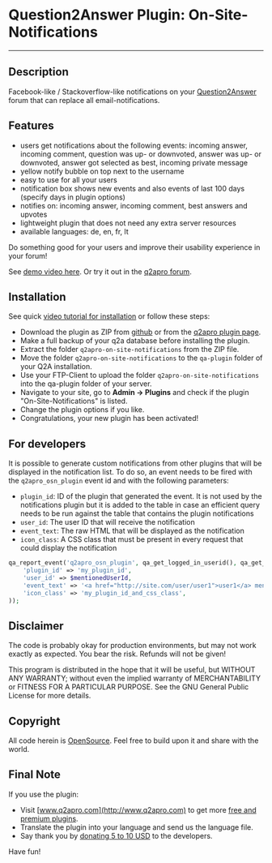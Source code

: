 # Question2Answer Plugin: On-Site-Notifications #

----------

## Description ##

Facebook-like / Stackoverflow-like notifications on your [Question2Answer](http://www.question2answer.org/) forum that can replace all email-notifications.


## Features ##

- users get notifications about the following events: incoming answer, incoming comment, question was up- or downvoted, answer was up- or downvoted, answer got selected as best, incoming private message
- yellow notify bubble on top next to the username
- easy to use for all your users
- notification box shows new events and also events of last 100 days (specify days in plugin options)
- notifies on: incoming answer, incoming comment, best answers and upvotes
- lightweight plugin that does not need any extra server resources
- available languages: de, en, fr, lt

Do something good for your users and improve their usability experience in your forum!

See [demo video here](https://www.youtube.com/watch?v=C86rdJkGP3k). Or try it out in the [q2apro forum](http://www.q2apro.com/forum/).


## Installation ##

See quick [video tutorial for installation](https://www.youtube.com/watch?feature=player_detailpage&v=C86rdJkGP3k#t=90) or follow these steps:

- Download the plugin as ZIP from [github](https://github.com/q2apro/q2apro-on-site-notifications) or from the [q2apro plugin page](http://www.q2apro.com/plugins/on-site-notifications).
- Make a full backup of your q2a database before installing the plugin.
- Extract the folder ``q2apro-on-site-notifications`` from the ZIP file.
- Move the folder ``q2apro-on-site-notifications`` to the ``qa-plugin`` folder of your Q2A installation.
- Use your FTP-Client to upload the folder ``q2apro-on-site-notifications`` into the qa-plugin folder of your server.
- Navigate to your site, go to **Admin -> Plugins** and check if the plugin "On-Site-Notifications" is listed.
- Change the plugin options if you like.
- Congratulations, your new plugin has been activated!


## For developers ##

It is possible to generate custom notifications from other plugins that will be displayed in the notification list. To do so, an event
needs to be fired with the `q2apro_osn_plugin` event id and with the following parameters:

  * `plugin_id`: ID of the plugin that generated the event. It is not used by the notifications plugin but it is added to the table
  in case an efficient query needs to be run against the table that contains the plugin notifications
  * `user_id`: The user ID that will receive the notification
  * `event_text`: The raw HTML that will be displayed as the notification
  * `icon_class`: A CSS class that must be present in every request that could display the notification

```php
qa_report_event('q2apro_osn_plugin', qa_get_logged_in_userid(), qa_get_logged_in_handle(), null, array(
    'plugin_id' => 'my_plugin_id',
    'user_id' => $mentionedUserId,
    'event_text' => '<a href="http://site.com/user/user1">user1</a> mentioned you in <a href="http://site.com/154">this post</a>',
    'icon_class' => 'my_plugin_id_and_css_class',
));
```

## Disclaimer ##

The code is probably okay for production environments, but may not work exactly as expected. You bear the risk. Refunds will not be given!

This program is distributed in the hope that it will be useful, but WITHOUT ANY WARRANTY;
without even the implied warranty of MERCHANTABILITY or FITNESS FOR A PARTICULAR PURPOSE.
See the GNU General Public License for more details.


## Copyright ##

All code herein is [OpenSource](http://www.gnu.org/licenses/gpl.html). Feel free to build upon it and share with the world.


## Final Note ##

If you use the plugin:

  * Visit [www.q2apro.com](http://www.q2apro.com) to get more [free and premium plugins](http://www.q2apro.com/plugins).
  * Translate the plugin into your language and send us the language file.
  * Say thank you by [donating 5 to 10 USD](https://www.paypal.me/q2apro) to the developers.

Have fun!
